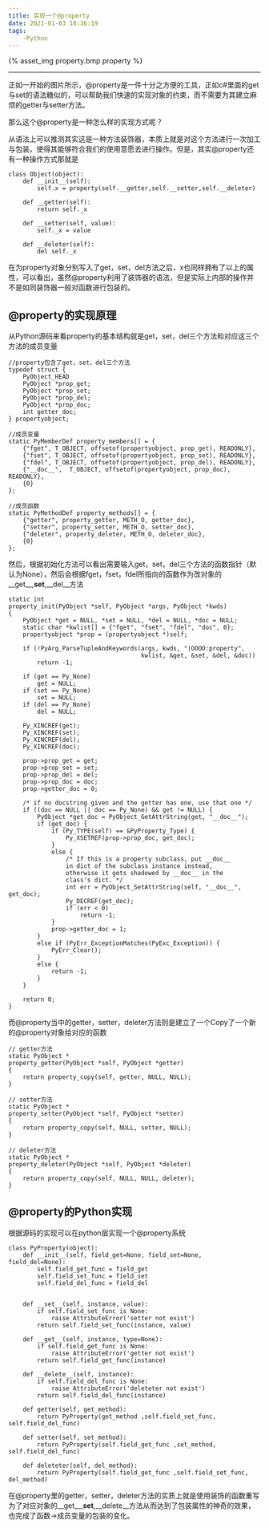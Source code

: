 ```yaml
---
title: 实现一个@property
date: 2021-01-03 18:36:19
tags: 
    -Python
---
```


{% asset_img property.bmp property %}

<!-- more -->

------

正如一开始的图片所示，@property是一件十分之方便的工具，正如c#里面的get与set的语法糖似的，可以帮助我们快速的实现对象的约束，而不需要为其建立麻烦的getter与setter方法。

那么这个@property是一种怎么样的实现方式呢？

从语法上可以推测其实这是一种方法装饰器，本质上就是对这个方法进行一次加工与包装，使得其能够符合我们的使用意愿去进行操作。但是，其实@property还有一种操作方式那就是

```
class Object(object):
    def __init__(self):
        self.x = property(self.__getter,self.__setter,self.__deleter)

    def __getter(self):
        return self._x

    def __setter(self, value):
        self._x = value

    def __deleter(self):
        del self._x
```

在为property对象分别写入了get，set，del方法之后，x也同样拥有了以上的属性，可以看出，虽然@property利用了装饰器的语法，但是实际上内部的操作并不是如同装饰器一般对函数进行包装的。

## @property的实现原理

从Python源码来看property的基本结构就是get，set，del三个方法和对应这三个方法的成员变量
```
//property包含了get，set，del三个方法
typedef struct {
    PyObject_HEAD
    PyObject *prop_get;
    PyObject *prop_set;
    PyObject *prop_del;
    PyObject *prop_doc;
    int getter_doc;
} propertyobject;

//成员变量
static PyMemberDef property_members[] = {
    {"fget", T_OBJECT, offsetof(propertyobject, prop_get), READONLY},
    {"fset", T_OBJECT, offsetof(propertyobject, prop_set), READONLY},
    {"fdel", T_OBJECT, offsetof(propertyobject, prop_del), READONLY},
    {"__doc__",  T_OBJECT, offsetof(propertyobject, prop_doc), READONLY},
    {0}
};

//成员函数
static PyMethodDef property_methods[] = {
    {"getter", property_getter, METH_O, getter_doc},
    {"setter", property_setter, METH_O, setter_doc},
    {"deleter", property_deleter, METH_O, deleter_doc},
    {0}
};
```
然后，根据初始化方法可以看出需要输入get，set，del三个方法的函数指针（默认为None），然后会根据fget，fset，fdel所指向的函数作为改对象的__get__,__set__,__del__方法
```
static int
property_init(PyObject *self, PyObject *args, PyObject *kwds)
{
    PyObject *get = NULL, *set = NULL, *del = NULL, *doc = NULL;
    static char *kwlist[] = {"fget", "fset", "fdel", "doc", 0};
    propertyobject *prop = (propertyobject *)self;

    if (!PyArg_ParseTupleAndKeywords(args, kwds, "|OOOO:property",
                                     kwlist, &get, &set, &del, &doc))
        return -1;

    if (get == Py_None)
        get = NULL;
    if (set == Py_None)
        set = NULL;
    if (del == Py_None)
        del = NULL;

    Py_XINCREF(get);
    Py_XINCREF(set);
    Py_XINCREF(del);
    Py_XINCREF(doc);

    prop->prop_get = get;
    prop->prop_set = set;
    prop->prop_del = del;
    prop->prop_doc = doc;
    prop->getter_doc = 0;

    /* if no docstring given and the getter has one, use that one */
    if ((doc == NULL || doc == Py_None) && get != NULL) {
        PyObject *get_doc = PyObject_GetAttrString(get, "__doc__");
        if (get_doc) {
            if (Py_TYPE(self) == &PyProperty_Type) {
                Py_XSETREF(prop->prop_doc, get_doc);
            }
            else {
                /* If this is a property subclass, put __doc__
                in dict of the subclass instance instead,
                otherwise it gets shadowed by __doc__ in the
                class's dict. */
                int err = PyObject_SetAttrString(self, "__doc__", get_doc);
                Py_DECREF(get_doc);
                if (err < 0)
                    return -1;
            }
            prop->getter_doc = 1;
        }
        else if (PyErr_ExceptionMatches(PyExc_Exception)) {
            PyErr_Clear();
        }
        else {
            return -1;
        }
    }

    return 0;
}
```
而@property当中的getter，setter，deleter方法则是建立了一个Copy了一个新的@property对象给对应的函数
```
// getter方法
static PyObject *
property_getter(PyObject *self, PyObject *getter)
{
    return property_copy(self, getter, NULL, NULL);
}

// setter方法
static PyObject *
property_setter(PyObject *self, PyObject *setter)
{
    return property_copy(self, NULL, setter, NULL);
}

// deleter方法
static PyObject *
property_deleter(PyObject *self, PyObject *deleter)
{
    return property_copy(self, NULL, NULL, deleter);
}
```
## @property的Python实现
根据源码的实现可以在python层实现一个@property系统
```
class PyProperty(object):
	def __init__(self, field_get=None, field_set=None, field_del=None):
		self.field_get_func = field_get
		self.field_set_func = field_set
		self.field_del_func = field_del


	def __set__(self, instance, value):
		if self.field_set_func is None:
			raise AttributeError('setter not exist')
		return self.field_set_func(instance, value)

	def __get__(self, instance, type=None):
		if self.field_get_func is None:
			raise AttributeError('getter not exist')
		return self.field_get_func(instance)

	def __delete__(self, instance):
		if self.field_del_func is None:
			raise AttributeError('deleteter not exist')
		return self.field_del_func(instance)

	def getter(self, get_method):
		return PyProperty(get_method ,self.field_set_func, self.field_del_func)

	def setter(self, set_method):
		return PyProperty(self.field_get_func ,set_method, self.field_del_func)

	def deleteter(self, del_method):
		return PyProperty(self.field_get_func ,self.field_set_func, del_method)
```
在@property里的getter，setter，deleter方法的实质上就是使用装饰的函数重写为了对应对象的__get__,__set__,__delete__方法从而达到了包装属性的神奇的效果，也完成了函数->成员变量的包装的变化。